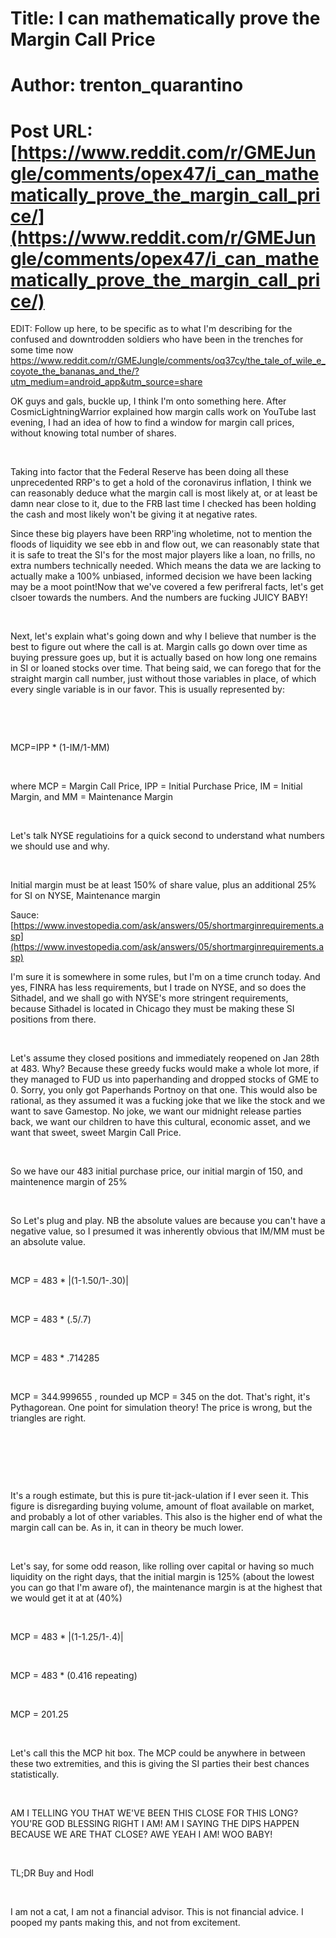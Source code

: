 # Title: I can mathematically prove the Margin Call Price
# Author: trenton_quarantino
# Post URL: [https://www.reddit.com/r/GMEJungle/comments/opex47/i_can_mathematically_prove_the_margin_call_price/](https://www.reddit.com/r/GMEJungle/comments/opex47/i_can_mathematically_prove_the_margin_call_price/)


EDIT: Follow up here, to be specific as to what I'm describing for the confused and downtrodden soldiers who have been in the trenches for some time now
https://www.reddit.com/r/GMEJungle/comments/oq37cy/the_tale_of_wile_e_coyote_the_bananas_and_the/?utm_medium=android_app&utm_source=share

OK guys and gals, buckle up, I think I'm onto something here. After CosmicLightningWarrior explained how margin calls work on YouTube last evening, I had an idea of how to find a window for margin call prices, without knowing total number of shares.

&#x200B;

Taking into factor that the Federal Reserve has been doing all these unprecedented RRP's to get a hold of the coronavirus inflation, I think we can reasonably deduce what the margin call is most likely at, or at least be damn near close to it, due to the FRB last time I checked has been holding the cash and most likely won't be giving it at negative rates.

Since these big players have been RRP'ing wholetime, not to mention the floods of liquidity we see ebb in and flow out, we can reasonably state that it is safe to treat the SI's for the most major players like a loan, no frills, no extra numbers technically needed. Which means the data we are lacking to actually make a 100% unbiased, informed decision we have been lacking may be a moot point!Now that we've covered a few perifreral facts, let's get clsoer towards the numbers. And the numbers are fucking JUICY BABY!

&#x200B;

Next, let's explain what's going down and why I believe that number is the best to figure out where the call is at. Margin calls go down over time as buying pressure goes up, but it is actually based on how long one remains in SI or loaned stocks over time. That being said, we can forego that for the straight margin call number, just without those variables in place, of which every single variable is in our favor. This is usually represented by:

&#x200B;

&#x200B;

MCP=IPP \* (1-IM/1-MM) 

&#x200B;

where MCP = Margin Call Price, IPP = Initial Purchase Price, IM = Initial Margin, and MM = Maintenance Margin

&#x200B;

Let's talk NYSE regulatioins for a quick second to understand what numbers we should use and why.

&#x200B;

Initial margin must be at least 150% of share value, plus an additional 25% for SI on NYSE, Maintenance margin

Sauce: [https://www.investopedia.com/ask/answers/05/shortmarginrequirements.asp](https://www.investopedia.com/ask/answers/05/shortmarginrequirements.asp)

I'm sure it is somewhere in some rules, but I'm on a time crunch today. And yes, FINRA has less requirements, but I trade on NYSE, and so does the Sithadel, and we shall go with NYSE's more stringent requirements, because Sithadel is located in Chicago they must be making these SI positions from there.

&#x200B;

Let's assume they closed positions and immediately reopened on Jan 28th at 483.  Why? Because these greedy fucks would make a whole lot more, if they managed to FUD us into paperhanding and dropped stocks of GME to 0. Sorry, you only got Paperhands Portnoy on that one. This would also be rational, as they assumed it was a fucking joke that we like the stock and we want to save Gamestop. No joke, we want our midnight release parties back, we want our children to have this cultural, economic asset, and we want that sweet, sweet Margin Call Price.

&#x200B;

So we have our 483 initial purchase price, our initial margin of 150, and maintenence margin of 25%

&#x200B;

So Let's plug and play. NB the absolute values are because you can't have a negative value, so I presumed it was inherently obvious that IM/MM must be an absolute value.

&#x200B;

MCP = 483 \* |(1-1.50/1-.30)|

&#x200B;

MCP = 483 \* (.5/.7)

&#x200B;

MCP = 483 \* .714285

&#x200B;

MCP = 344.999655 , rounded up MCP = 345 on the dot. That's right, it's Pythagorean. One point for simulation theory! The price is wrong, but the triangles are right.

&#x200B;

&#x200B;

&#x200B;

It's a rough estimate, but this is pure tit-jack-ulation if I ever seen it. This figure is disregarding buying volume, amount of float available on market, and probably a lot of other variables. This also is the higher end of what the margin call can be. As in, it can in theory be much lower.

&#x200B;

Let's say, for some odd reason, like rolling over capital or having so much liquidity on the right days, that the initial margin is 125% (about the lowest you can go that I'm aware of), the maintenance margin is at the highest that we would get it at at (40%)

&#x200B;

MCP = 483 \* |(1-1.25/1-.4)|

&#x200B;

MCP = 483 \* (0.416 repeating)

&#x200B;

MCP = 201.25

&#x200B;

Let's call this the MCP hit box. The MCP could be anywhere in between these two extremities, and this is giving the SI parties their best chances statistically.

&#x200B;

AM I TELLING YOU THAT WE'VE BEEN THIS CLOSE FOR THIS LONG? YOU'RE GOD BLESSING RIGHT I AM! AM I SAYING THE DIPS HAPPEN BECAUSE WE ARE THAT CLOSE? AWE YEAH I AM! WOO BABY!

&#x200B;

TL;DR Buy and Hodl

&#x200B;

I am not a cat, I am not a financial advisor. This is not financial advice. I pooped my pants making this, and not from excitement.